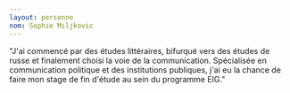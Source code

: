 ```yaml
---
layout: personne
nom: Sophie Miljkovic
---
```


"J'ai commencé par des études littéraires, bifurqué vers des études de russe et finalement choisi la voie de la communication. Spécialisée en communication politique et des institutions publiques, j'ai eu la chance de faire mon stage de fin d'étude au sein du programme EIG."
